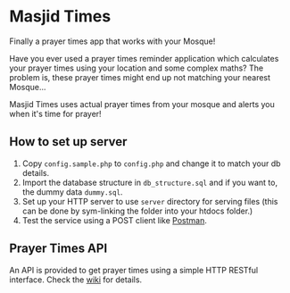 Masjid Times
============

Finally a prayer times app that works with your Mosque!

Have you ever used a prayer times reminder application which calculates your prayer times using your location and some complex maths? The problem is, these prayer times might end up not matching your nearest Mosque...

Masjid Times uses actual prayer times from your mosque and alerts you when it's time for prayer!

How to set up server
--------------------
1. Copy ```config.sample.php``` to ```config.php``` and change it to match your db details.
2. Import the database structure in ```db_structure.sql``` and if you want to, the dummy data ```dummy.sql```.
3. Set up your HTTP server to use ```server``` directory for serving files (this can be done by sym-linking the folder into your htdocs folder.)
4. Test the service using a POST client like [Postman](https://chrome.google.com/webstore/detail/postman-rest-client/fdmmgilgnpjigdojojpjoooidkmcomcm?utm_source=chrome-ntp-icon).

Prayer Times API
----------------
An API is provided to get prayer times using a simple HTTP RESTful interface. Check the [wiki](https://github.com/meltuhamy/masjid-times/wiki/Prayer-Times-API) for details.

